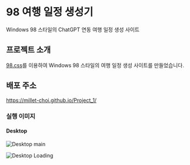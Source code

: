 # 98 여행 일정 생성기
Windows 98 스타일의 ChatGPT 연동 여행 일정 생성 사이트


## 프로젝트 소개
[98.css](https://github.com/jdan/98.css)를 이용하여 Windows 98 스타일의 여행 일정 생성 사이트를 만들었습니다.


## 배포 주소
<https://millet-choi.github.io/Project_1/>


### 실행 이미지


#### Desktop


![Desktop main](https://github.com/Millet-Choi/Project_1/assets/131703836/b9ce3f50-25b7-4f6b-a025-dd4e0f61da62 "main")

![Desktop Loading](https://github.com/Millet-Choi/Project_1/assets/131703836/a254c112-09a5-4186-b3c8-582f4fd80bf9 "Loading")
